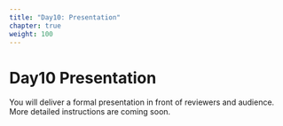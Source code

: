 ```yaml
---
title: "Day10: Presentation"
chapter: true
weight: 100
---
```


# Day10 Presentation

You will deliver a formal presentation in front of reviewers and audience. 
More detailed instructions are coming soon.